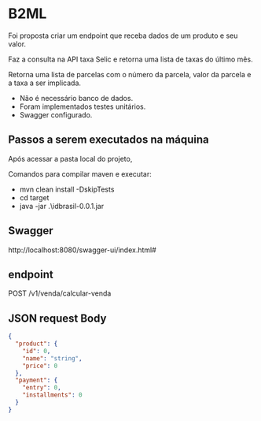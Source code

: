 # B2ML

Foi proposta criar um endpoint que receba dados de um produto e seu valor.

Faz a consulta na API taxa Selic e retorna uma lista de taxas do último mês.

Retorna uma lista de parcelas com o número da parcela, valor da parcela e a taxa a ser implicada.

* Não é necessário banco de dados.
* Foram implementados testes unitários.
* Swagger configurado.

## Passos a serem executados na máquina 
Após acessar a pasta local do projeto,

Comandos para compilar maven e executar:
 - mvn clean install -DskipTests
 - cd target
 - java -jar .\idbrasil-0.0.1.jar

## Swagger
http://localhost:8080/swagger-ui/index.html#

## endpoint
POST /v1/venda/calcular-venda

## JSON request Body
```json
{
  "product": {
    "id": 0,
    "name": "string",
    "price": 0
  },
  "payment": {
    "entry": 0,
    "installments": 0
  }
}
```




